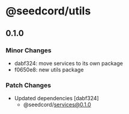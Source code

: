 # @seedcord/utils

## 0.1.0

### Minor Changes

- dabf324: move services to its own package
- f0650e8: new utils package

### Patch Changes

- Updated dependencies [dabf324]
  - @seedcord/services@0.1.0
